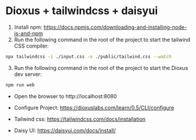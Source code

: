 # Dioxus + tailwindcss + daisyui

1. Install npm: https://docs.npmjs.com/downloading-and-installing-node-js-and-npm
2. Run the following command in the root of the project to start the tailwind CSS compiler:

```bash
npx tailwindcss -i ./input.css -o ./public/tailwind.css --watch
```

3. Run the following command in the root of the project to start the Dioxus dev server:

```bash
npm run web
```

- Open the browser to http://localhost:8080

- Configure Project: https://dioxuslabs.com/learn/0.5/CLI/configure
- Tailwind css: https://tailwindcss.com/docs/installation
- Daisy UI: https://daisyui.com/docs/install/